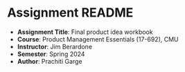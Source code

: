 # Assignment README

- **Assignment Title**: Final product idea workbook
- **Course**: Product Management Essentials (17-692), CMU
- **Instructor**: Jim Berardone 
- **Semester**: Spring 2024
- **Author**: Prachiti Garge

